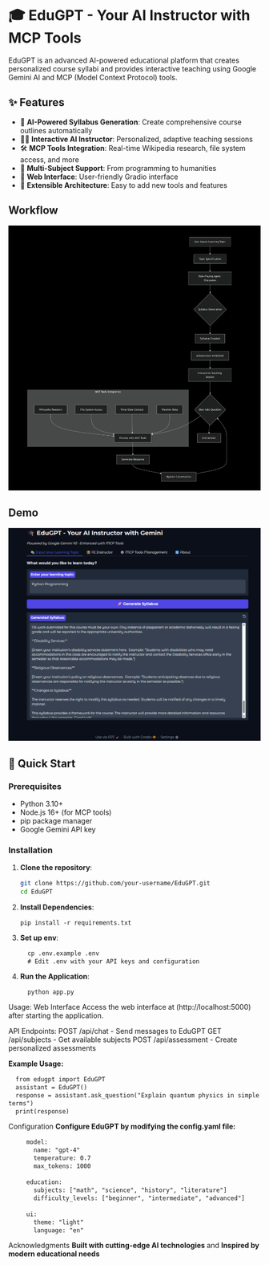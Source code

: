 # 🎓 EduGPT - Your AI Instructor with MCP Tools

EduGPT is an advanced AI-powered educational platform that creates personalized course syllabi and provides interactive teaching using Google Gemini AI and MCP (Model Context Protocol) tools.

## ✨ Features

- 🤖 **AI-Powered Syllabus Generation**: Create comprehensive course outlines automatically
- 👨‍🏫 **Interactive AI Instructor**: Personalized, adaptive teaching sessions
- 🛠️ **MCP Tools Integration**: Real-time Wikipedia research, file system access, and more
- 🎯 **Multi-Subject Support**: From programming to humanities
- 💬 **Web Interface**: User-friendly Gradio interface
- 🔧 **Extensible Architecture**: Easy to add new tools and features

## Workflow
![Diagram Description](Diagram.png)

## Demo
![Input-your-learnoing-topic](Outputs/Input-your-learning-topic.png)
## 🚀 Quick Start

### Prerequisites

- Python 3.10+
- Node.js 16+ (for MCP tools)
- pip package manager
- Google Gemini API key

### Installation

1. **Clone the repository**:
   ```bash
   git clone https://github.com/your-username/EduGPT.git
   cd EduGPT


2. **Install Dependencies**:
   
       pip install -r requirements.txt

4. **Set up env**:
   
         cp .env.example .env
         # Edit .env with your API keys and configuration

6. **Run the Application**:

         python app.py

Usage:
Web Interface
Access the web interface at (http://localhost:5000) after starting the application.


API Endpoints:
POST /api/chat - Send messages to EduGPT
GET /api/subjects - Get available subjects
POST /api/assessment - Create personalized assessments

**Example Usage:**
      
      from edugpt import EduGPT
      assistant = EduGPT()
      response = assistant.ask_question("Explain quantum physics in simple terms")
      print(response)


Configuration
**Configure EduGPT by modifying the config.yaml file:**
         
         model:
           name: "gpt-4"
           temperature: 0.7
           max_tokens: 1000
         
         education:
           subjects: ["math", "science", "history", "literature"]
           difficulty_levels: ["beginner", "intermediate", "advanced"]
           
         ui:
           theme: "light"
           language: "en"
           
Acknowledgments
**Built with cutting-edge AI technologies** and 
**Inspired by modern educational needs**










